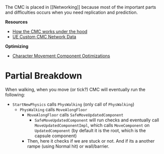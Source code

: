 
The CMC is placed in [[Networking]] because most of the important parts and difficulties occurs when you need replication and prediction.


**Resources**
- [How the CMC works under the hood](https://www.youtube.com/watch?v=urkLwpnAjO0&list=PLXJlkahwiwPmeABEhjwIALvxRSZkzoQpk)
- [UE Custom CMC Network Data](https://docs.google.com/document/d/1UO6Ww6Lfpti3YElVdo9uioTUtQJQ9CoSLvd9kF8hvJo/edit?usp=sharing)

**Optimizing**
- [Character Movement Component Optimizations](https://dev.epicgames.com/community/learning/knowledge-base/mo9O/unreal-engine-character-movement-optimizations)


# Partial Breakdown

When walking, when you move (or tick?) CMC will eventually run the following:
- `StartNewPhysics` calls `PhysWalking` (only call of `PhysWalking`)
	- `PhysWalking` calls `MoveAlongFloor`
		- `MoveAlongFloor` calls `SafeMoveUpdatedComponent`
			- `SafeMoveUpdatedComponent` will run checks and eventually call `MoveUpdatedComponentImpl`, which calls `MoveComponent` on `UpdatedComponent` (by default it is the root, which is the capsule component)
		- Then, here it checks if we are stuck or not. And if its a another rampe (using Normal hit) or wall/barrier.